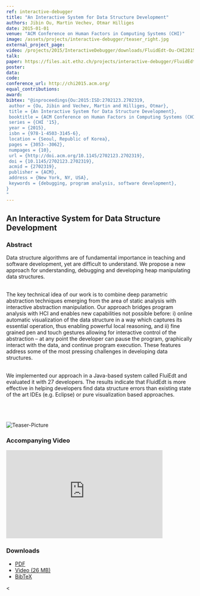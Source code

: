 ```yaml
---
ref: interactive-debugger
title: "An Interactive System for Data Structure Development"
authors: Jibin Ou, Martin Vechev, Otmar Hilliges
date: 2015-01-01
venue: "ACM Conference on Human Factors in Computing Systems (CHI)"
image: /assets/projects/interactive-debugger/teaser_right.jpg
external_project_page: 
video: /projects/2015/InteractiveDebugger/downloads/FluidEdt-Ou-CHI2015.mp4
talk: 
paper: https://files.ait.ethz.ch/projects/interactive-debugger/FluidEdt-Ou-CHI2015.pdf
poster: 
data: 
code: 
conference_url: http://chi2015.acm.org/
equal_contributions: 
award: 
bibtex: "@inproceedings{Ou:2015:ISD:2702123.2702319,
 author = {Ou, Jibin and Vechev, Martin and Hilliges, Otmar},
 title = {An Interactive System for Data Structure Development},
 booktitle = {ACM Conference on Human Factors in Computing Systems (CHI)},
 series = {CHI '15},
 year = {2015},
 isbn = {978-1-4503-3145-6},
 location = {Seoul, Republic of Korea},
 pages = {3053--3062},
 numpages = {10},
 url = {http://doi.acm.org/10.1145/2702123.2702319},
 doi = {10.1145/2702123.2702319},
 acmid = {2702319},
 publisher = {ACM},
 address = {New York, NY, USA},
 keywords = {debugging, program analysis, software development},
}
"
---
```


<h2>An Interactive System for Data Structure Development</h2>
    
<div class="halfcol">
    <h3>Abstract</h3>
    <p>
        Data structure algorithms are of fundamental importance in
teaching and software development, yet are difficult to understand.
We propose a new approach for understanding, debugging
and developing heap manipulating data structures.<br /><br />


The key technical idea of our work is to combine deep parametric
abstraction techniques emerging from the area of static
analysis with interactive abstraction manipulation. Our approach
bridges program analysis with HCI and enables new
capabilities not possible before: i) online automatic visualization
of the data structure in a way which captures its essential
operation, thus enabling powerful local reasoning, and ii) fine
grained pen and touch gestures allowing for interactive control
of the abstraction – at any point the developer can pause
the program, graphically interact with the data, and continue
program execution. These features address some of the most
pressing challenges in developing data structures.<br /><br />


We implemented our approach in a Java-based system called FluiEdt and evaluated it with 27 developers. The results indicate that FluidEdt is more effective in helping developers find data structure errors than existing state of the art IDEs (e.g. Eclipse) or pure visualization based approaches.
    </p>
</div>    
 
<br><br><br> <img class="halfcol" src="<?php ait_root_dir();?>projects/2015/InteractiveDebugger/teaser_right.jpg" alt="Teaser-Picture" />
   
<div class="halfcol">


<h3>Accompanying Video</h3>
    <div class="video">
       <iframe width="420" height="237" src="https://www.youtube.com/embed/yxhf5OEpKdM" frameborder="0" allowfullscreen></iframe>
    </div>

 <h3>Downloads</h3>
    <ul class="linklist">
            <li class="a-pdf"><a target="_blank" title="PDF" href="<?php ait_root_dir();?>projects/2015/InteractiveDebugger/downloads/FluidEdt-Ou-CHI2015.pdf">PDF</a></li>
         <li class="a-vid"><a target="_blank" href="<?php ait_root_dir();?>projects/2015/InteractiveDebugger/downloads/FluidEdt-Ou-CHI2015.mp4" title="Download Video">Video (26 MB)</a></li>
            <li class="a-bib"><a target="_blank" title="BibTex" href="<?php ait_root_dir();?>projects/2015/InteractiveDebugger/downloads/FluidEdt-Ou-CHI2015.bib">BibTeX</a></li>  
    </ul>
     
<